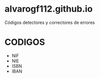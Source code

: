 # alvarogf112.github.io
Códigos detectores y correctores de errores

# CODIGOS
* NIF
* NIE
* ISBN
* IBAN
